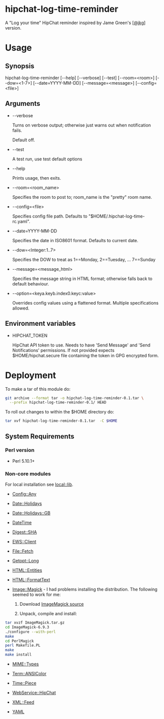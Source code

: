 # hipchat-log-time-reminder

A "Log your time" HipChat reminder inspired by Jame Green's
\[[@jkg](https://github.com/jkg)\] version.

# Usage

## Synopsis

hipchat-log-time-reminder \[--help\] \[--verbose\] \[--test\] \[--room=&lt;room>\] \[--dow=<1-7>\] \[--date=YYYY-MM-DD\] \[--message=&lt;message>\] \[--config=&lt;file>\]

## Arguments

- --verbose

    Turns on verbose output; otherwise just warns out when notification fails.

    Default off.

- --test

    A test run, use test default options

- --help

    Prints usage, then exits.

- --room=&lt;room\_name>

    Specifies the room to post to; room\_name is the "pretty" room name.

- --config=&lt;file>

    Specifies config file path. Defaults to "$HOME/.hipchat-log-time-rc.yaml".

- --date=YYYY-MM-DD

    Specifies the date in ISO8601 format. Defaults to current date.

- --dow=&lt;Integer:1..7>

    Specifies the DOW to treat as 1==Monday, 2==Tuesday, ... 7==Sunday

- --message=&lt;message\_html>

    Specifies the message string in HTML format; otherwise falls back to default
    behaviour.

- --option=&lt;keya.keyb.index0.keyc:value>

    Overrides config values using a flattened format. Multiple specifications
    allowed.


## Environment variables

- HIPCHAT\_TOKEN

    HipChat API token to use. Needs to have 'Send Message' and 'Send Notifications'
    permissions. If not provided expects $HOME/hipchat.secure file containing the
    token in GPG encrypted form.

# Deployment

To make a tar of this module do:

```bash
git archive --format tar -o hipchat-log-time-reminder-0.1.tar \
  --prefix hipchat-log-time-reminder-0.1/ HEAD
```

To roll out changes to within the $HOME directory do:

```bash
tar xvf hipchat-log-time-reminder-0.1.tar  -C $HOME
```

## System Requirements

### Perl version

- Perl 5.10.1+

### Non-core modules

For local installation see [local::lib](https://metacpan.org/pod/local::lib).

- [Config::Any](https://metacpan.org/pod/Config::Any)

- [Date::Holidays](https://metacpan.org/pod/Date::Holidays)

- [Date::Holidays::GB](https://metacpan.org/pod/Date::Holidays::GB)

- [DateTime](https://metacpan.org/pod/DateTime)

- [Digest::SHA](https://metacpan.org/pod/Digest::SHA)

- [EWS::Client](https://metacpan.org/pod/EWS::Client)

- [File::Fetch](https://metacpan.org/pod/File::Fetch)

- [Getopt::Long](https://metacpan.org/pod/Getopt::Long)

- [HTML::Entities](https://metacpan.org/pod/HTML::Entities)

- [HTML::FormatText](https://metacpan.org/pod/HTML::FormatText)

- [Image::Magick](https://metacpan.org/pod/Image::Magick) - I had problems
installing the distribution. The following seemed to work for me:

  1. Download [ImageMagick source](http://www.imagemagick.org/download/ImageMagick.tar.gz)

  2. Unpack, compile and install:

```bash
tar xvzf ImageMagick.tar.gz
cd ImageMagick-6.9.3
./configure --with-perl
make
cd PerlMagick
perl Makefile.PL
make
make install
```

- [MIME::Types](https://metacpan.org/pod/MIME::Types)

- [Term::ANSIColor](https://metacpan.org/pod/Term::ANSIColor)

- [Time::Piece](https://metacpan.org/pod/Time::Piece)

- [WebService::HipChat](https://metacpan.org/pod/WebService::HipChat)

- [XML::Feed](https://metacpan.org/pod/XML::Feed)

- [YAML](https://metacpan.org/pod/YAML)
